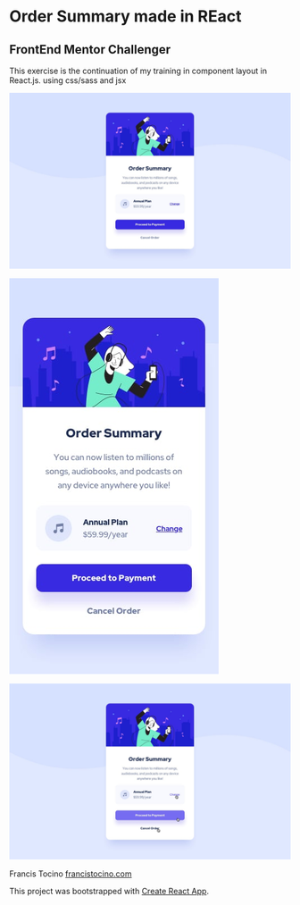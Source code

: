 
# Order Summary made in REact 
## FrontEnd Mentor Challenger

This exercise is the continuation of my training in component layout in React.js. using css/sass and jsx

![Image text](https://github.com/FrancisTocino/fm2-order-summary-component-source/blob/main/desktop-design.jpg)

![Image text](https://github.com/FrancisTocino/fm2-order-summary-component-source/blob/main/mobile-design.jpg)

![Image text](https://github.com/FrancisTocino/fm2-order-summary-component-source/blob/main/active-states.jpg)

Francis Tocino [francistocino.com](http://francistocino.com)

This project was bootstrapped with [Create React App](https://github.com/facebook/create-react-app).